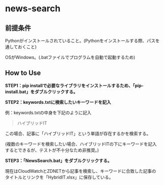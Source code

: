 # news-search
## 前提条件
Pythonがインストールされていること。(Pythonをインストールする際、パスを通しておくこと)

OSがWindows。(.batファイルでプログラムを自動で起動するため)

## How to Use
**STEP1：pip installで必要なライブラリをインストールするため、「pip-install.bat」をダブルクリックする。**

**STEP2：keywords.txtに検索したいキーワードを記入**

例：keywords.txtの中身を下記のように記入
>ハイブリッドIT

この場合、記事に「ハイブリッドIT」という単語が存在するかを検索する。

(複数のキーワードを検索したい場合、ハイブリッドITの下にキーワードを記入するとできるが、テストが不十分なため非推奨。)

**STEP3：「NewsSearch.bat」をダブルクリックする。**

現在はCloudWatchとZDNETから記事を検索し、キーワードに合致した記事のタイトルとリンクを「HybridIT.xlsx」に保存している。
